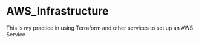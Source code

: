 # AWS_Infrastructure
This is my practice in using Terraform and other services to set up an AWS Service
